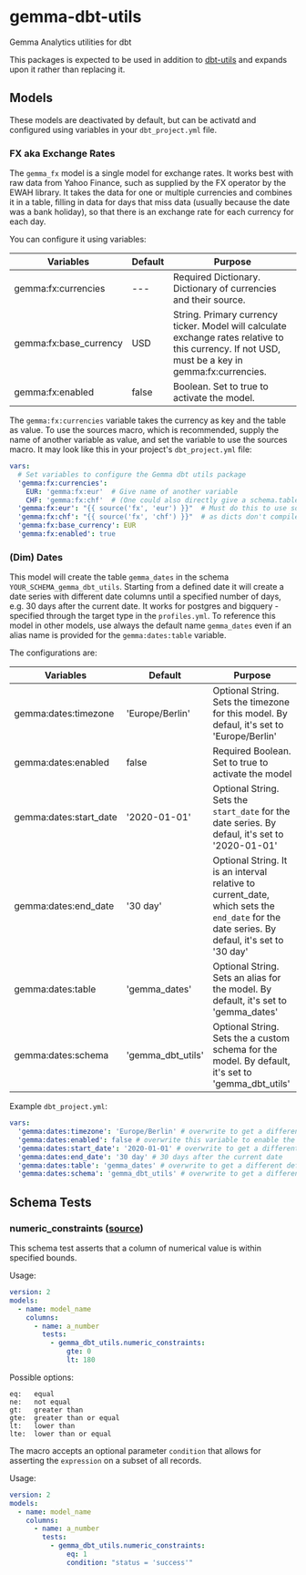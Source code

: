 # gemma-dbt-utils
Gemma Analytics utilities for dbt

This packages is expected to be used in addition to [dbt-utils](https://github.com/fishtown-analytics/dbt-utils) and expands upon it rather than replacing it.

## Models

These models are deactivated by default, but can be activatd and configured using variables in your `dbt_project.yml` file.

### FX aka Exchange Rates

The `gemma_fx` model is a single model for exchange rates. It works best with raw data from Yahoo Finance, such as supplied by the FX operator by the EWAH library. It takes the data for one or multiple currencies and combines it in a table, filling in data for days that miss data (usually because the date was a bank holiday), so that there is an exchange rate for each currency for each day.

You can configure it using variables:

| Variables | Default | Purpose |
| --- | --- | -- |
| gemma:fx:currencies | --- | Required Dictionary. Dictionary of currencies and their source. |
| gemma:fx:base_currency | USD | String. Primary currency ticker. Model will calculate exchange rates relative to this currency. If not USD, must be a key in gemma:fx:currencies. |
| gemma:fx:enabled | false | Boolean. Set to true to activate the model. |

The `gemma:fx:currencies` variable takes the currency as key and the table as value. To use the sources macro, which is recommended, supply the name of another variable as value, and set the variable to use the sources macro. It may look like this in your project's `dbt_project.yml` file:

```yaml
vars:
  # Set variables to configure the Gemma dbt utils package
  'gemma:fx:currencies':
    EUR: 'gemma:fx:eur'  # Give name of another variable
    CHF: 'gemma:fx:chf'  # (One could also directly give a schema.table string instead)
  'gemma:fx:eur': "{{ source('fx', 'eur') }}"  # Must do this to use source macro, though
  'gemma:fx:chf': "{{ source('fx', 'chf') }}"  # as dicts don't compile macros in values!
  'gemma:fx:base_currency': EUR
  'gemma:fx:enabled': true
```
### (Dim) Dates

This model will create the table `gemma_dates` in the schema `YOUR_SCHEMA_gemma_dbt_utils`. Starting from a defined date it will create a date series with different date columns until a specified number of days, e.g. 30 days after the current date. It works for postgres and bigquery - specified through the target type in the `profiles.yml`.
To reference this model in other models, use always the default name `gemma_dates` even if an alias name is provided for the `gemma:dates:table` variable.

The configurations are:

| Variables | Default | Purpose |
| --- | --- | --- |
| gemma:dates:timezone | 'Europe/Berlin' | Optional String. Sets the timezone for this model. By defaul, it's set to 'Europe/Berlin' |
| gemma:dates:enabled | false | Required Boolean. Set to true to activate the model|
| gemma:dates:start_date | '2020-01-01' | Optional String. Sets the `start_date` for the date series. By defaul, it's set to '2020-01-01'  |
| gemma:dates:end_date | '30 day' | Optional String. It is an interval relative to current_date, which sets the `end_date` for the date series. By defaul, it's set to '30 day' |
| gemma:dates:table | 'gemma_dates' | Optional String. Sets an alias for the model. By default, it's set to 'gemma_dates' |
| gemma:dates:schema | 'gemma_dbt_utils' | Optional String. Sets the a custom schema for the model. By default, it's set to 'gemma_dbt_utils' |

Example `dbt_project.yml`:
```yaml
vars:
  'gemma:dates:timezone': 'Europe/Berlin' # overwrite to get a different default value
  'gemma:dates:enabled': false # overwrite this variable to enable the date model
  'gemma:dates:start_date': '2020-01-01' # overwrite to get a different default value
  'gemma:dates:end_date': '30 day' # 30 days after the current date
  'gemma:dates:table': 'gemma_dates' # overwrite to get a different default value
  'gemma:dates:schema': 'gemma_dbt_utils' # overwrite to get a different default value
```

## Schema Tests

### numeric_constraints ([source](macros/schema_tests/numeric_constraints.sql))
This schema test asserts that a column of numerical value is within specified bounds.

Usage:
```yaml
version: 2
models:
  - name: model_name
    columns:
      - name: a_number
        tests:
          - gemma_dbt_utils.numeric_constraints:
              gte: 0
              lt: 180
```

Possible options:
```
eq:   equal
ne:   not equal
gt:   greater than
gte:  greater than or equal
lt:   lower than
lte:  lower than or equal
```

The macro accepts an optional parameter `condition` that allows for asserting
the `expression` on a subset of all records.

Usage:
```yaml
version: 2
models:
  - name: model_name
    columns:
      - name: a_number
        tests:
          - gemma_dbt_utils.numeric_constraints:
              eq: 1
              condition: "status = 'success'"
```
